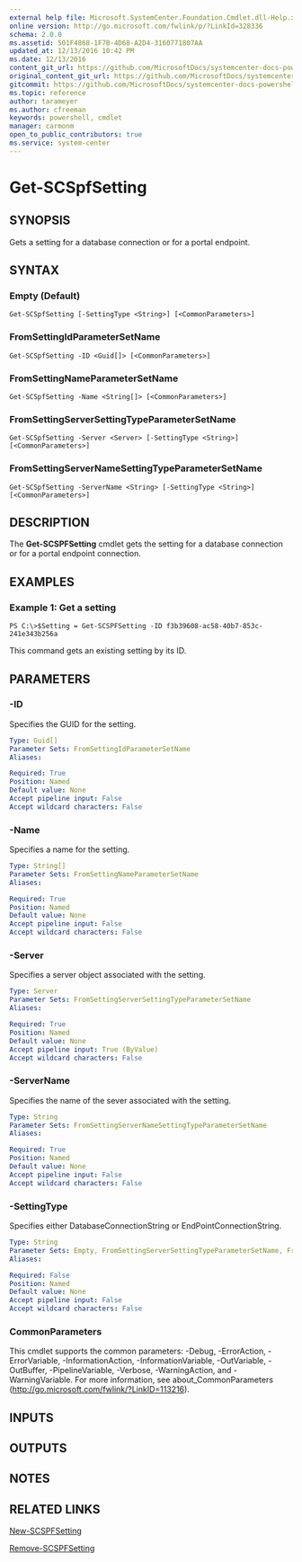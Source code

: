 ```yaml
---
external help file: Microsoft.SystemCenter.Foundation.Cmdlet.dll-Help.xml
online version: http://go.microsoft.com/fwlink/p/?LinkId=328336
schema: 2.0.0
ms.assetid: 501F4868-1F7B-4D68-A2D4-3160771807AA
updated_at: 12/13/2016 10:42 PM
ms.date: 12/13/2016
content_git_url: https://github.com/MicrosoftDocs/systemcenter-docs-powershell/blob/master/systemcenter-cmdlets/ServiceProviderFoundation/v1/Get-SCSPFSetting.md
original_content_git_url: https://github.com/MicrosoftDocs/systemcenter-docs-powershell/blob/master/systemcenter-cmdlets/ServiceProviderFoundation/v1/Get-SCSPFSetting.md
gitcommit: https://github.com/MicrosoftDocs/systemcenter-docs-powershell/blob/ea9507ac2178040476af5407227db8cb97701ea9/systemcenter-cmdlets/ServiceProviderFoundation/v1/Get-SCSPFSetting.md
ms.topic: reference
author: tarameyer
ms.author: cfreeman
keywords: powershell, cmdlet
manager: carmonm
open_to_public_contributors: true
ms.service: system-center
---
```


# Get-SCSpfSetting

## SYNOPSIS
Gets a setting for a database connection or for a portal endpoint.

## SYNTAX

### Empty (Default)
```
Get-SCSpfSetting [-SettingType <String>] [<CommonParameters>]
```

### FromSettingIdParameterSetName
```
Get-SCSpfSetting -ID <Guid[]> [<CommonParameters>]
```

### FromSettingNameParameterSetName
```
Get-SCSpfSetting -Name <String[]> [<CommonParameters>]
```

### FromSettingServerSettingTypeParameterSetName
```
Get-SCSpfSetting -Server <Server> [-SettingType <String>] [<CommonParameters>]
```

### FromSettingServerNameSettingTypeParameterSetName
```
Get-SCSpfSetting -ServerName <String> [-SettingType <String>] [<CommonParameters>]
```

## DESCRIPTION
The **Get-SCSPFSetting** cmdlet gets the setting for a database connection or for a portal endpoint connection.

## EXAMPLES

### Example 1: Get a setting
```
PS C:\>$Setting = Get-SCSPFSetting -ID f3b39608-ac58-40b7-853c-241e343b256a
```

This command gets an existing setting by its ID.

## PARAMETERS

### -ID
Specifies the GUID for the setting.

```yaml
Type: Guid[]
Parameter Sets: FromSettingIdParameterSetName
Aliases: 

Required: True
Position: Named
Default value: None
Accept pipeline input: False
Accept wildcard characters: False
```

### -Name
Specifies a name for the setting.

```yaml
Type: String[]
Parameter Sets: FromSettingNameParameterSetName
Aliases: 

Required: True
Position: Named
Default value: None
Accept pipeline input: False
Accept wildcard characters: False
```

### -Server
Specifies a server object associated with the setting.

```yaml
Type: Server
Parameter Sets: FromSettingServerSettingTypeParameterSetName
Aliases: 

Required: True
Position: Named
Default value: None
Accept pipeline input: True (ByValue)
Accept wildcard characters: False
```

### -ServerName
Specifies the name of the sever associated with the setting.

```yaml
Type: String
Parameter Sets: FromSettingServerNameSettingTypeParameterSetName
Aliases: 

Required: True
Position: Named
Default value: None
Accept pipeline input: False
Accept wildcard characters: False
```

### -SettingType
Specifies either DatabaseConnectionString or EndPointConnectionString.

```yaml
Type: String
Parameter Sets: Empty, FromSettingServerSettingTypeParameterSetName, FromSettingServerNameSettingTypeParameterSetName
Aliases: 

Required: False
Position: Named
Default value: None
Accept pipeline input: False
Accept wildcard characters: False
```

### CommonParameters
This cmdlet supports the common parameters: -Debug, -ErrorAction, -ErrorVariable, -InformationAction, -InformationVariable, -OutVariable, -OutBuffer, -PipelineVariable, -Verbose, -WarningAction, and -WarningVariable. For more information, see about_CommonParameters (http://go.microsoft.com/fwlink/?LinkID=113216).

## INPUTS

## OUTPUTS

## NOTES

## RELATED LINKS

[New-SCSPFSetting](xref:ServiceProviderFoundation/v1/New-SCSPFSetting.md)

[Remove-SCSPFSetting](xref:ServiceProviderFoundation/v1/Remove-SCSPFSetting.md)

